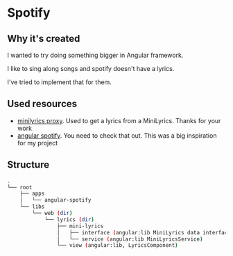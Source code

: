 # Spotify

## Why it's created

I wanted to try doing something bigger in Angular framework.

I like to sing along songs and spotify doesn't have a lyrics.

I've tried to implement that for them.

## Used resources

- [minilyrics proxy](https://github.com/olee/minilyrics-proxy). Used to get a lyrics from a MiniLyrics. Thanks for your work
- [angular spotify](https://github.com/trungk18/angular-spotify). You need to check that out. This was a big inspiration for my project

## Structure

```bash
.
└── root
    ├── apps
    │   └── angular-spotify
    └── libs
        └── web (dir)
            └── lyrics (dir)
                ├── mini-lyrics
                │   ├── interface (angular:lib MiniLyrics data interfaces)
                │   └── service (angular:lib MiniLyricsService)
                └── view (angular:lib, LyricsComponent)
```

